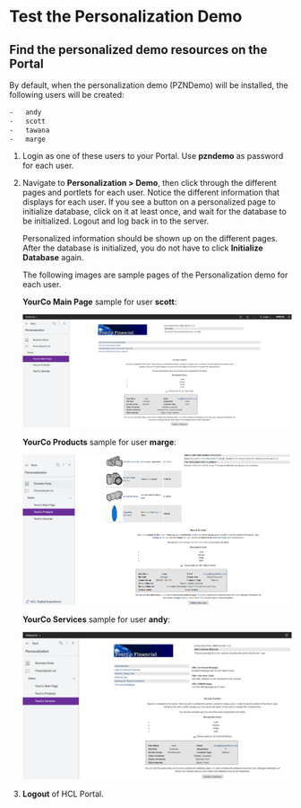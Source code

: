 # Test the Personalization Demo

## Find the personalized demo resources on the Portal

By default, when the personalization demo (PZNDemo) will be installed, the following users will be created:  

    -   andy  
    -   scott
    -   tawana
    -   marge 

1. Login as one of these users to your Portal. Use **pzndemo** as password for each user.  
2. Navigate to **Personalization > Demo**, then click through the different pages and portlets for each user. Notice the different information that displays for each user. If you see a button on a personalized page to initialize database, click on it at least once, and wait for the database to be initialized.
Logout and log back in to the server.

    Personalized information should be shown up on the different pages.
    After the database is initialized, you do not have to click **Initialize Database** again.

    The following images are sample pages of the Personalization demo for each user.  
  
    **YourCo Main Page** sample for user **scott**:  

    ![main page sample](./images/scott_YourCo_mainpage_sample.png)

    **YourCo Products** sample for user **marge**:  

    ![products sample](./images/marge_YourCo_Products_sample.png)

    **YourCo Services** sample for user **andy**:  

    ![services sample](./images/andy_YourCo_services_sample.png)

3. **Logout** of HCL Portal.

